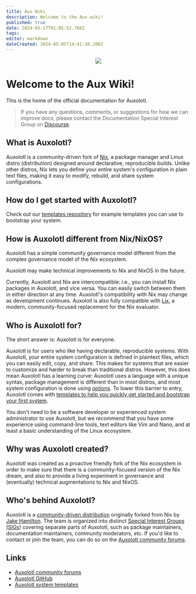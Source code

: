 ```yaml
---
title: Aux Wiki
description: Welcome to the Aux wiki!
published: true
date: 2024-05-17T01:05:52.766Z
tags: 
editor: markdown
dateCreated: 2024-05-05T14:41:36.200Z
---
```


<p align="center">
  <a href="https://forum.aux.computer/c/special-interest-groups/sig-documentation/21"><img src="https://img.shields.io/static/v1?label=Maintained%20By&message=SIG%20Documentation&style=for-the-badge&labelColor=222222&color=794AFF" /></a>
</p>

# Welcome to the Aux Wiki!

This is the home of the official documentation for Auxolotl.

> If you have any questions, comments, or suggestions for how we can improve docs, please contact the Documentation Special Interest Group on [Discourse](https://forum.aux.computer/c/special-interest-groups/sig-documentation/21).

## What is Auxolotl?

Auxolotl is a community-driven fork of [Nix](https://nixos.org/), a package manager and Linux distro (distribution) designed around declarative, reproducible builds. Unlike other distros, Nix lets you define your entire system's configuration in plain text files, making it easy to modify, rebuild, and share system configurations.

## How do I get started with Auxolotl?

Check out our [templates repository](https://github.com/auxolotl/templates) for example templates you can use to bootstrap your system.

## How is Auxolotl different from Nix/NixOS?

Auxolotl has a simple community governance model different from the complex governance model of the Nix ecosystem.

Auxolotl may make technical improvements to Nix and NixOS in the future.

Currently, Auxolotl and Nix are intercompatible: i.e., you can install Nix packages in Auxolotl, and vice versa. You can easily switch between them in either direction at any time. Auxolotl's compatibility with Nix may change as development continues.  Auxolotl is also fully compatible with [Lix](https://lix.systems), a modern, community-focused replacement for the Nix evaluator.

## Who is Auxolotl for?

The short answer is: Auxolotl is for everyone.

Auxolotl is for users who like having declarable, reproducible systems. With Auxolotl, your entire system configuration is defined in plaintext files, which you can easily edit, copy, and share. This makes for systems that are easier to customize and harder to break than traditional distros. However, this does mean Auxolotl has a learning curve: Auxolotl uses a language with a unique syntax, package management is different than in most distros, and most system configuration is done using [options](https://search.nixos.org/options). To lower this barrier to entry, Auxolotl comes with [templates to help you quickly get started and bootstrap your first system](https://github.com/auxolotl/templates).

You don't need to be a software developer or experienced system administrator to use Auxolotl, but we recommend that you have some experience using command-line tools, text editors like Vim and Nano, and at least a basic understanding of the Linux ecosystem.

## Why was Auxolotl created?

Auxolotl was created as a proactive friendly fork of the Nix ecosystem in order to make sure that there is a community-focused version of the Nix dream, and also to provide a living experiment in governance and (eventually) technical augmentations to Nix and NixOS.

## Who's behind Auxolotl?

Auxolotl is a [community-driven distribution](https://github.com/auxolotl/community) originally forked from Nix by [Jake Hamilton](https://github.com/jakehamilton). The team is organized into distinct [Special Interest Groups (SIGs)](/community/sigs) covering separate parts of Auxolotl, such as package maintainers, documentation maintainers, community moderators, etc. If you'd like to contact or join the team, you can do so on the [Auxolotl community forums](https://forum.aux.computer/).

## Links

- [Auxolotl community forums](https://forum.aux.computer/)
- [Auxolotl GitHub](https://github.com/auxolotl)
- [Auxolotl system templates](https://github.com/auxolotl/templates)